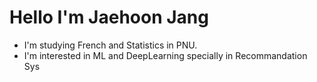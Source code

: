  # Hello I'm Jaehoon Jang
* I'm studying French and Statistics in PNU.
* I'm interested in ML and DeepLearning specially in Recommandation Sys


